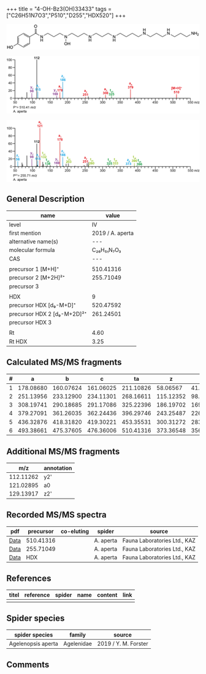+++
title = "4-OH-Bz3(OH)33433"
tags = ["C26H51N7O3","P510","D255","HDX520"]
+++

![](/img/4-OH-Bz3(OH)33433.png)

![](/img_MSMS/510_4-OH-Bz3(OH)33433_Aa.png?classes=border)

![](/img_MSMS/510_4-OH-Bz3(OH)33433_Aa_2.png?classes=border)

## General Description

| name                        | value            |
|-----------------------------|------------------|
| level                       | IV               |
| first mention               | 2019 / A. aperta |
| alternative name(s)         | ---              |
| molecular formula           | C₂₆H₅₁N₇O₃       |
| CAS                         | ---              |
|                             |                  |
| precursor 1 [M+H]⁺          | 510.41316        |
| precursor 2 [M+2H]²⁺        | 255.71049        |
| precursor 3                 |                  |
|                             |                  |
| HDX                         | 9                |
| precursor HDX   [d₉-M+D]⁺   | 520.47592        |
| precursor HDX 2 [d₉-M+2D]²⁺ | 261.24501        |
| precursor HDX 3             |                  |
|                             |                  |
| Rt                          | 4.60             |
| Rt HDX                      | 3.25             |

## Calculated MS/MS fragments

| # | a         | b         | c         | ta        | z         | y         | tz        |
|---|-----------|-----------|-----------|-----------|-----------|-----------|-----------|
| 1 | 178.08680 | 160.07624 | 161.06025 | 211.10826 | 58.06567  | 41.03912  | 75.09222  |
| 2 | 251.13956 | 233.12900 | 234.11301 | 268.16611 | 115.12352 | 98.09697  | 132.15007 |
| 3 | 308.19741 | 290.18685 | 291.17086 | 325.22396 | 186.19702 | 169.17047 | 203.22357 |
| 4 | 379.27091 | 361.26035 | 362.24436 | 396.29746 | 243.25487 | 226.22832 | 260.28142 |
| 5 | 436.32876 | 418.31820 | 419.30221 | 453.35531 | 300.31272 | 283.28617 | 333.33418 |
| 6 | 493.38661 | 475.37605 | 476.36006 | 510.41316 | 373.36548 | 356.33893 | 390.39203 |

## Additional MS/MS fragments

| m/z       | annotation |
|-----------|------------|
| 112.11262 | y2'        |
| 121.02895 | a0         |
| 129.13917 | z2'        |

## Recorded MS/MS spectra

| pdf                                                    | precursor | co-eluting | spider    | source                       |
|--------------------------------------------------------|-----------|------------|-----------|------------------------------|
| [Data](/pdf/A-aperta/510_4-OH-Bz3(OH)33433_Aa.pdf)     | 510.41316 |            | A. aperta | Fauna Laboratories Ltd., KAZ |
| [Data](/pdf/A-aperta/510_4-OH-Bz3(OH)33433_Aa_2.pdf)   | 255.71049 |            | A. aperta | Fauna Laboratories Ltd., KAZ |
| [Data](/pdf/A-aperta/510_4-OH-Bz3(OH)33433_Aa_HDX.pdf) | HDX       |            | A. aperta | Fauna Laboratories Ltd., KAZ |

## References

| titel     | reference   | spider    | name   | content  | link |
|-----------|-------------|-----------|--------|----------|-----|
|           |             |           |        |          |     |

## Spider species

| spider species     | family     | source               |
|--------------------|------------|----------------------|
| Agelenopsis aperta | Agelenidae | 2019 / Y. M. Forster |

## Comments